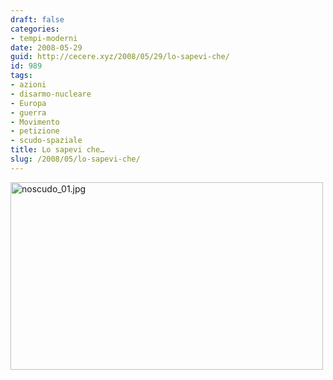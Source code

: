 ```yaml
---
draft: false
categories:
- tempi-moderni
date: 2008-05-29
guid: http://cecere.xyz/2008/05/29/lo-sapevi-che/
id: 989
tags:
- azioni
- disarmo-nucleare
- Europa
- guerra
- Movimento
- petizione
- scudo-spaziale
title: Lo sapevi che…
slug: /2008/05/lo-sapevi-che/
---
```


[<img src='http://cecere.xyz/wp-content/uploads/sites/3/2008/05/noscudo_01.jpg' alt='noscudo_01.jpg' width="500" height="300" />](http://cecere.xyz/wp-content/uploads/sites/3/2008/05/noscudo_01.jpg "noscudo_01.jpg")